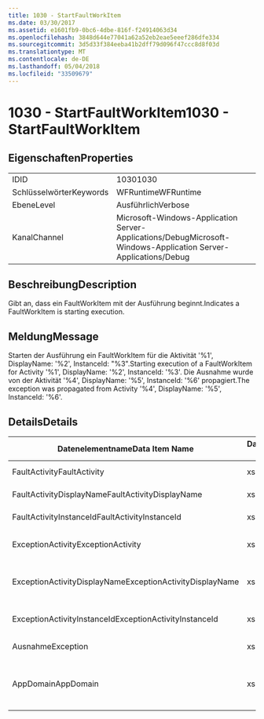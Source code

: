 ```yaml
---
title: 1030 - StartFaultWorkItem
ms.date: 03/30/2017
ms.assetid: e1601fb9-0bc6-4dbe-816f-f24914063d34
ms.openlocfilehash: 3848d644e77041a62a52eb2eae5eeef286dfe334
ms.sourcegitcommit: 3d5d33f384eeba41b2dff79d096f47ccc8d8f03d
ms.translationtype: MT
ms.contentlocale: de-DE
ms.lasthandoff: 05/04/2018
ms.locfileid: "33509679"
---
```

# <a name="1030---startfaultworkitem"></a><span data-ttu-id="d27b3-102">1030 - StartFaultWorkItem</span><span class="sxs-lookup"><span data-stu-id="d27b3-102">1030 - StartFaultWorkItem</span></span>
## <a name="properties"></a><span data-ttu-id="d27b3-103">Eigenschaften</span><span class="sxs-lookup"><span data-stu-id="d27b3-103">Properties</span></span>  
  
|||  
|-|-|  
|<span data-ttu-id="d27b3-104">ID</span><span class="sxs-lookup"><span data-stu-id="d27b3-104">ID</span></span>|<span data-ttu-id="d27b3-105">1030</span><span class="sxs-lookup"><span data-stu-id="d27b3-105">1030</span></span>|  
|<span data-ttu-id="d27b3-106">Schlüsselwörter</span><span class="sxs-lookup"><span data-stu-id="d27b3-106">Keywords</span></span>|<span data-ttu-id="d27b3-107">WFRuntime</span><span class="sxs-lookup"><span data-stu-id="d27b3-107">WFRuntime</span></span>|  
|<span data-ttu-id="d27b3-108">Ebene</span><span class="sxs-lookup"><span data-stu-id="d27b3-108">Level</span></span>|<span data-ttu-id="d27b3-109">Ausführlich</span><span class="sxs-lookup"><span data-stu-id="d27b3-109">Verbose</span></span>|  
|<span data-ttu-id="d27b3-110">Kanal</span><span class="sxs-lookup"><span data-stu-id="d27b3-110">Channel</span></span>|<span data-ttu-id="d27b3-111">Microsoft-Windows-Application Server-Applications/Debug</span><span class="sxs-lookup"><span data-stu-id="d27b3-111">Microsoft-Windows-Application Server-Applications/Debug</span></span>|  
  
## <a name="description"></a><span data-ttu-id="d27b3-112">Beschreibung</span><span class="sxs-lookup"><span data-stu-id="d27b3-112">Description</span></span>  
 <span data-ttu-id="d27b3-113">Gibt an, dass ein FaultWorkItem mit der Ausführung beginnt.</span><span class="sxs-lookup"><span data-stu-id="d27b3-113">Indicates a FaultWorkItem is starting execution.</span></span>  
  
## <a name="message"></a><span data-ttu-id="d27b3-114">Meldung</span><span class="sxs-lookup"><span data-stu-id="d27b3-114">Message</span></span>  
 <span data-ttu-id="d27b3-115">Starten der Ausführung ein FaultWorkItem für die Aktivität '%1', DisplayName: '%2', InstanceId: "%3".</span><span class="sxs-lookup"><span data-stu-id="d27b3-115">Starting execution of a FaultWorkItem for Activity '%1', DisplayName: '%2', InstanceId: '%3'.</span></span>  <span data-ttu-id="d27b3-116">Die Ausnahme wurde von der Aktivität '%4', DisplayName: '%5', InstanceId: '%6' propagiert.</span><span class="sxs-lookup"><span data-stu-id="d27b3-116">The exception was propagated from Activity '%4', DisplayName: '%5', InstanceId: '%6'.</span></span>  
  
## <a name="details"></a><span data-ttu-id="d27b3-117">Details</span><span class="sxs-lookup"><span data-stu-id="d27b3-117">Details</span></span>  
  
|<span data-ttu-id="d27b3-118">Datenelementname</span><span class="sxs-lookup"><span data-stu-id="d27b3-118">Data Item Name</span></span>|<span data-ttu-id="d27b3-119">Datenelementtyp</span><span class="sxs-lookup"><span data-stu-id="d27b3-119">Data Item Type</span></span>|<span data-ttu-id="d27b3-120">Beschreibung</span><span class="sxs-lookup"><span data-stu-id="d27b3-120">Description</span></span>|  
|--------------------|--------------------|-----------------|  
|<span data-ttu-id="d27b3-121">FaultActivity</span><span class="sxs-lookup"><span data-stu-id="d27b3-121">FaultActivity</span></span>|<span data-ttu-id="d27b3-122">xs:string</span><span class="sxs-lookup"><span data-stu-id="d27b3-122">xs:string</span></span>|<span data-ttu-id="d27b3-123">Der Typname der fault-Aktivität.</span><span class="sxs-lookup"><span data-stu-id="d27b3-123">The type name of the fault activity.</span></span>|  
|<span data-ttu-id="d27b3-124">FaultActivityDisplayName</span><span class="sxs-lookup"><span data-stu-id="d27b3-124">FaultActivityDisplayName</span></span>|<span data-ttu-id="d27b3-125">xs:string</span><span class="sxs-lookup"><span data-stu-id="d27b3-125">xs:string</span></span>|<span data-ttu-id="d27b3-126">Der Anzeigename der fault-Aktivität.</span><span class="sxs-lookup"><span data-stu-id="d27b3-126">The display name of the fault activity.</span></span>|  
|<span data-ttu-id="d27b3-127">FaultActivityInstanceId</span><span class="sxs-lookup"><span data-stu-id="d27b3-127">FaultActivityInstanceId</span></span>|<span data-ttu-id="d27b3-128">xs:string</span><span class="sxs-lookup"><span data-stu-id="d27b3-128">xs:string</span></span>|<span data-ttu-id="d27b3-129">Die Instanz-ID der fault-Aktivität.</span><span class="sxs-lookup"><span data-stu-id="d27b3-129">The instance id of the fault activity.</span></span>|  
|<span data-ttu-id="d27b3-130">ExceptionActivity</span><span class="sxs-lookup"><span data-stu-id="d27b3-130">ExceptionActivity</span></span>|<span data-ttu-id="d27b3-131">xs:string</span><span class="sxs-lookup"><span data-stu-id="d27b3-131">xs:string</span></span>|<span data-ttu-id="d27b3-132">Der Typname der Aktivität, die die Ausnahme ausgelöst hat.</span><span class="sxs-lookup"><span data-stu-id="d27b3-132">The type name of the activity that threw the exception.</span></span>|  
|<span data-ttu-id="d27b3-133">ExceptionActivityDisplayName</span><span class="sxs-lookup"><span data-stu-id="d27b3-133">ExceptionActivityDisplayName</span></span>|<span data-ttu-id="d27b3-134">xs:string</span><span class="sxs-lookup"><span data-stu-id="d27b3-134">xs:string</span></span>|<span data-ttu-id="d27b3-135">Der Anzeigename der Aktivität, die die Ausnahme ausgelöst hat.</span><span class="sxs-lookup"><span data-stu-id="d27b3-135">The display name of the activity that threw the exception.</span></span>|  
|<span data-ttu-id="d27b3-136">ExceptionActivityInstanceId</span><span class="sxs-lookup"><span data-stu-id="d27b3-136">ExceptionActivityInstanceId</span></span>|<span data-ttu-id="d27b3-137">xs:string</span><span class="sxs-lookup"><span data-stu-id="d27b3-137">xs:string</span></span>|<span data-ttu-id="d27b3-138">Die Instanz-ID der Aktivität, die die Ausnahme ausgelöst hat.</span><span class="sxs-lookup"><span data-stu-id="d27b3-138">The instance id of the activity that threw the exception.</span></span>|  
|<span data-ttu-id="d27b3-139">Ausnahme</span><span class="sxs-lookup"><span data-stu-id="d27b3-139">Exception</span></span>|<span data-ttu-id="d27b3-140">xs:string</span><span class="sxs-lookup"><span data-stu-id="d27b3-140">xs:string</span></span>|<span data-ttu-id="d27b3-141">Die Ausnahmedetails der Ausnahme.</span><span class="sxs-lookup"><span data-stu-id="d27b3-141">The exception details for the exception</span></span>|  
|<span data-ttu-id="d27b3-142">AppDomain</span><span class="sxs-lookup"><span data-stu-id="d27b3-142">AppDomain</span></span>|<span data-ttu-id="d27b3-143">xs:string</span><span class="sxs-lookup"><span data-stu-id="d27b3-143">xs:string</span></span>|<span data-ttu-id="d27b3-144">Die von AppDomain.CurrentDomain.FriendlyName zurückgegebene Zeichenfolge.</span><span class="sxs-lookup"><span data-stu-id="d27b3-144">The string returned by AppDomain.CurrentDomain.FriendlyName.</span></span>|
